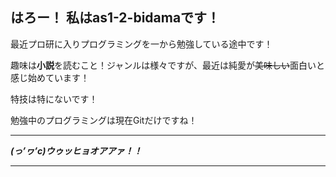 ## はろー！ 私はas1-2-bidamaです！
最近プロ研に入りプログラミングを一から勉強している途中です！<p>
趣味は**小説**を読むこと！ジャンルは様々ですが、最近は純愛が~~美味しい~~面白いと感じ始めています！<p>
特技は特にないです！<p>
勉強中のプログラミングは現在Gitだけですね！

  ***
  
***(っ’ヮ’c)ウゥッヒョオアアァ！！***
  ***
